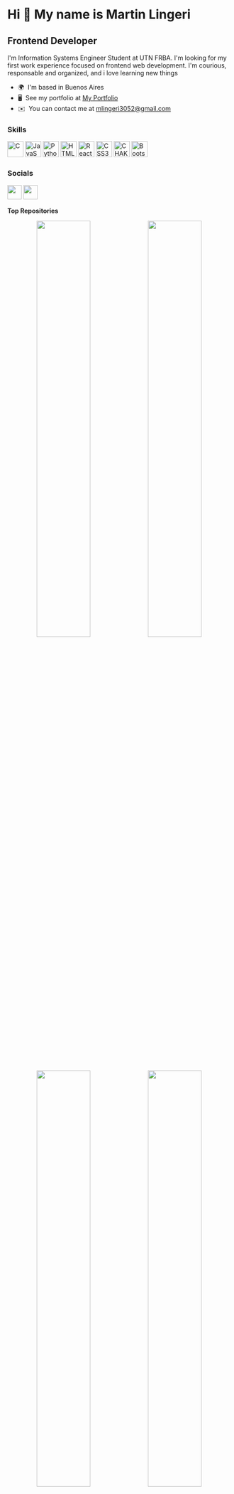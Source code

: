 Hi 👋 My name is Martin Lingeri
===============================

Frontend Developer
------------------

I'm Information Systems Engineer Student at UTN FRBA. I'm looking for my first work experience focused on frontend web development. I'm courious, responsable and organized, and i love learning new things

* 🌍  I'm based in Buenos Aires
* 🖥️  See my portfolio at [My Portfolio](http://martinlingeri.github.io/Portfolio/)
* ✉️  You can contact me at [mlingeri3052@gmail.com](mailto:mlingeri3052@gmail.com)

### Skills

<p align="left">
<a href="https://docs.microsoft.com/en-us/cpp/?view=msvc-170" target="_blank" rel="noreferrer"><img src="https://raw.githubusercontent.com/danielcranney/readme-generator/main/public/icons/skills/c-colored.svg" width="36" height="36" alt="C" /></a>
<a href="https://developer.mozilla.org/en-US/docs/Web/JavaScript" target="_blank" rel="noreferrer"><img src="https://raw.githubusercontent.com/danielcranney/readme-generator/main/public/icons/skills/javascript-colored.svg" width="36" height="36" alt="JavaScript" /></a>
<a href="https://www.python.org/" target="_blank" rel="noreferrer"><img src="https://raw.githubusercontent.com/danielcranney/readme-generator/main/public/icons/skills/python-colored.svg" width="36" height="36" alt="Python" /></a>
<a href="https://developer.mozilla.org/en-US/docs/Glossary/HTML5" target="_blank" rel="noreferrer"><img src="https://raw.githubusercontent.com/danielcranney/readme-generator/main/public/icons/skills/html5-colored.svg" width="36" height="36" alt="HTML5" /></a>
<a href="https://reactjs.org/" target="_blank" rel="noreferrer"><img src="https://raw.githubusercontent.com/danielcranney/readme-generator/main/public/icons/skills/react-colored.svg" width="36" height="36" alt="React" /></a>
<a href="https://www.w3.org/TR/CSS/#css" target="_blank" rel="noreferrer"><img src="https://raw.githubusercontent.com/danielcranney/readme-generator/main/public/icons/skills/css3-colored.svg" width="36" height="36" alt="CSS3" /></a>
<a href="https://github.com/chakra-ui/chakra-ui"><img src="https://avatars.githubusercontent.com/u/54212428?s=48&v=4" width="36" height="36" alt="CHAKRA-UI"/></a>
<a href="https://getbootstrap.com/" target="_blank" rel="noreferrer"><img src="https://raw.githubusercontent.com/danielcranney/readme-generator/main/public/icons/skills/bootstrap-colored.svg" width="36" height="36" alt="Bootstrap" /></a>
</p>


### Socials

<p align="left"> <a href="https://www.github.com/martinlingeri" target="_blank" rel="noreferrer"><img src="https://raw.githubusercontent.com/danielcranney/readme-generator/main/public/icons/socials/github-dark.svg" width="32" height="32" /></a> <a href="https://www.linkedin.com/in/martin-lingeri" target="_blank" rel="noreferrer"><img src="https://raw.githubusercontent.com/danielcranney/readme-generator/main/public/icons/socials/linkedin.svg" width="32" height="32" /></a></p>


<b>Top Repositories</b>

<div width="100%" align="center">
<a href="https://github.com/MartinLingeri/hardware-data-front"><img width="49%" src="https://github-readme-stats.vercel.app/api/pin/?username=martinlingeri&repo=hardware-data-front&title_color=0891b2&text_color=ffffff&icon_color=0891b2&bg_color=1c1917&hide_border=true&locale=en" /></a>
<a href="https://github.com/MartinLingeri/steam-fake"><img width="49%" src="https://github-readme-stats.vercel.app/api/pin/?username=martinlingeri&repo=steam-fake&title_color=0891b2&text_color=ffffff&icon_color=0891b2&bg_color=1c1917&hide_border=true&locale=en" /></a>
<a href="https://github.com/martinlingeri/eeeecommerce"><img width="49%" src="https://github-readme-stats.vercel.app/api/pin/?username=martinlingeri&repo=eeeecommerce&title_color=0891b2&text_color=ffffff&icon_color=0891b2&bg_color=1c1917&hide_border=true&locale=en" /></a>
<a href="https://github.com/martinlingeri/dondelojuego"><img width="49%" src="https://github-readme-stats.vercel.app/api/pin/?username=martinlingeri&repo=dondelojuego&title_color=0891b2&text_color=ffffff&icon_color=0891b2&bg_color=1c1917&hide_border=true&locale=en" /></a>
</div>
